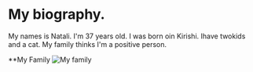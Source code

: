 # My biography.

My names is Natali. I'm 37 years old. I was born oin Kirishi. Ihave twokids and a cat. My family thinks I'm a positive person. 

**My Family
![My family](https://kto-chto-gde.ru/wp-content/uploads/2016/11/bigstock-Portrait-of-a-happy-family-wit-16970969.jpg)
